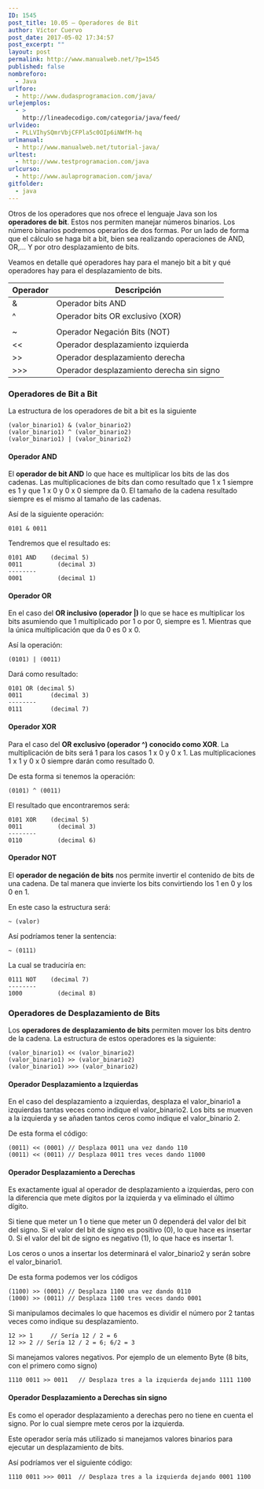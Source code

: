 ```yaml
---
ID: 1545
post_title: 10.05 – Operadores de Bit
author: Víctor Cuervo
post_date: 2017-05-02 17:34:57
post_excerpt: ""
layout: post
permalink: http://www.manualweb.net/?p=1545
published: false
nombreforo:
  - Java
urlforo:
  - http://www.dudasprogramacion.com/java/
urlejemplos:
  - >
    http://lineadecodigo.com/categoria/java/feed/
urlvideo:
  - PLLVIhySQmrVbjCFPla5c0OIp6iNWfM-hq
urlmanual:
  - http://www.manualweb.net/tutorial-java/
urltest:
  - http://www.testprogramacion.com/java
urlcurso:
  - http://www.aulaprogramacion.com/java/
gitfolder:
  - java
---
```

Otros de los operadores que nos ofrece el lenguaje Java son los **operadores de bit**. Estos nos permiten manejar números binarios. Los número binarios podremos operarlos de dos formas. Por un lado de forma que el cálculo se haga bit a bit, bien sea realizando operaciones de AND, OR,... Y por otro desplazamiento de bits.

Veamos en detalle qué operadores hay para el manejo bit a bit y qué operadores hay para el desplazamiento de bits.

| Operador | Descripción                               |
| -------- | ----------------------------------------- |
| &        | Operador bits AND                         |
| ^        | Operador bits OR exclusivo (XOR)          |
| |        | Operador bits OR inclusivo                |
| ~        | Operador Negación Bits (NOT)              |
| <<       | Operador desplazamiento izquierda         |
| >>       | Operador desplazamiento derecha           |
| >>>      | Operador desplazamiento derecha sin signo |

### Operadores de Bit a Bit

La estructura de los operadores de bit a bit es la siguiente

<pre><code class="java">(valor_binario1) & (valor_binario2)
(valor_binario1) ^ (valor_binario2)
(valor_binario1) | (valor_binario2)
</code></pre>

#### Operador AND

El **operador de bit AND** lo que hace es multiplicar los bits de las dos cadenas. Las multiplicaciones de bits dan como resultado que 1 x 1 siempre es 1 y que 1 x 0 y 0 x 0 siempre da 0. El tamaño de la cadena resultado siempre es el mismo al tamaño de las cadenas.

Así de la siguiente operación:

<pre><code class="java">0101 & 0011
</code></pre>

Tendremos que el resultado es:

<pre><code class="java">0101 AND    (decimal 5)
0011          (decimal 3)
--------
0001          (decimal 1)
</code></pre>

#### Operador OR

En el caso del **OR inclusivo (operador |)** lo que se hace es multiplicar los bits asumiendo que 1 multiplicado por 1 o por 0, siempre es 1. Mientras que la única multiplicación que da 0 es 0 x 0.

Así la operación:

<pre><code class="java">(0101) | (0011)
</code></pre>

Dará como resultado:

<pre><code class="java">0101 OR (decimal 5)
0011        (decimal 3)
--------
0111        (decimal 7)
</code></pre>

#### Operador XOR

Para el caso del **OR exclusivo (operador ^) conocido como XOR**. La multiplicación de bits será 1 para los casos 1 x 0 y 0 x 1. Las multiplicaciones 1 x 1 y 0 x 0 siempre darán como resultado 0.

De esta forma si tenemos la operación:

<pre><code class="java">(0101) ^ (0011)
</code></pre>

El resultado que encontraremos será:

<pre><code class="java">0101 XOR    (decimal 5)
0011          (decimal 3)
--------
0110          (decimal 6)
</code></pre>

#### Operador NOT

El **operador de negación de bits** nos permite invertir el contenido de bits de una cadena. De tal manera que invierte los bits convirtiendo los 1 en 0 y los 0 en 1.

En este caso la estructura será:

<pre><code class="java">~ (valor)
</code></pre>

Así podríamos tener la sentencia:

<pre><code class="java">~ (0111)
</code></pre>

La cual se traduciría en:

<pre><code class="java">0111 NOT    (decimal 7)
--------
1000          (decimal 8)
</code></pre>

### Operadores de Desplazamiento de Bits

Los **operadores de desplazamiento de bits** permiten mover los bits dentro de la cadena. La estructura de estos operadores es la siguiente:

<pre><code class="java">(valor_binario1) &lt;&lt; (valor_binario2)
(valor_binario1) &gt;&gt; (valor_binario2)
(valor_binario1) &gt;&gt;&gt; (valor_binario2)
</code></pre>

#### Operador Desplazamiento a Izquierdas

En el caso del desplazamiento a izquierdas, desplaza el valor_binario1 a izquierdas tantas veces como indique el valor_binario2. Los bits se mueven a la izquierda y se añaden tantos ceros como indique el valor_binario 2.

De esta forma el código:

<pre><code class="java">(0011) &lt;&lt; (0001) // Desplaza 0011 una vez dando 110
(0011) &lt;&lt; (0011) // Desplaza 0011 tres veces dando 11000
</code></pre>

#### Operador Desplazamiento a Derechas

Es exactamente igual al operador de desplazamiento a izquierdas, pero con la diferencia que mete dígitos por la izquierda y va eliminado el último dígito.

Si tiene que meter un 1 o tiene que meter un 0 dependerá del valor del bit del signo. Si el valor del bit de signo es positivo (0), lo que hace es insertar 0. Si el valor del bit de signo es negativo (1), lo que hace es insertar 1.

Los ceros o unos a insertar los determinará el valor_binario2 y serán sobre el valor_binario1.

De esta forma podemos ver los códigos

<pre><code class="java">(1100) &gt;&gt; (0001) // Desplaza 1100 una vez dando 0110
(1000) &gt;&gt; (0011) // Desplaza 1100 tres veces dando 0001
</code></pre>

Si manipulamos decimales lo que hacemos es dividir el número por 2 tantas veces como indique su desplazamiento.

<pre><code class="java">12 &gt;&gt; 1     // Sería 12 / 2 = 6
12 &gt;&gt; 2 // Sería 12 / 2 = 6; 6/2 = 3
</code></pre>

Si manejamos valores negativos. Por ejemplo de un elemento Byte (8 bits, con el primero como signo)

<pre><code class="java">1110 0011 &gt;&gt; 0011   // Desplaza tres a la izquierda dejando 1111 1100
</code></pre>

#### Operador Desplazamiento a Derechas sin signo

Es como el operador desplazamiento a derechas pero no tiene en cuenta el signo. Por lo cual siempre mete ceros por la izquierda.

Este operador sería más utilizado si manejamos valores binarios para ejecutar un desplazamiento de bits.

Así podríamos ver el siguiente código:

<pre><code class="java">1110 0011 &gt;&gt;&gt; 0011  // Desplaza tres a la izquierda dejando 0001 1100
</code></pre>